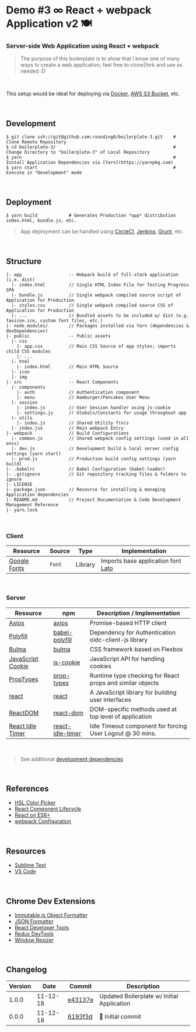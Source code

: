 
# Demo #3 ∞ React + webpack Application v2 🍽

### Server-side Web Application using React + webpack

> The purpose of this boilerplate is to show that I know one of many ways to create a web application; feel free to clone|fork and use as needed :D

<br>

This setup would be ideal for deploying via [Docker](https://www.docker.com), [AWS S3 Bucket](https://aws.amazon.com/s3), etc.

<br>

## Development

```
$ git clone ssh://git@github.com:rounding8/boilerplate-3.git    # Clone Remote Repository
$ cd boilerplate-3/                                             # Change Directory to "boilerplate-3" of Local Repository
$ yarn                                                          # Install Application Dependencies via [Yarn](https://yarnpkg.com)
$ yarn start                                                    # Execute in "Development" mode
```

<br>

## Deployment

```
$ yarn build            # Generates Production *app* distribution index.html, bundle.js, etc.
```

> App deployment can be handled using [CircleCI](https://circleci.com), [Jenkins](https://jenkins.io), [Grunt](https://gruntjs.com), etc.

<br>

## Structure

```
|- app                  -- Webpack build of full-stack application (i.e. dist)
  |- index.html         // Single HTML Index File for Testing Progress SPA
  |- bundle.js          // Single webpack compiled source script of Application for Production
  |- styles.css         // Single webpack compiled source CSS of Application for Production
  |- ...                // Bundled assets to be included w/ dist (e.g. favicon.ico, custom font files, etc.)
|- node_modules/        // Packages installed via Yarn (dependencies & devDependencies)
|- public               -- Public assets
  |- css
    |- app.css          // Main CSS Source of app styles; imports child CSS modules
    |- ...
  |- html
    |- index.html       // Main HTML Source
  |- icon
  |- img
|- src                  -- React Components
  |- components
    |- auth             // Authentication component
    |- menu             // Hamburger/Pancakes User Menu
  |- session
    |- index.js         // User Session handler using js-cookie
    |- settings.js      // Globals/Constants for usage throughout app
  |- utils
    |- index.js         // Shared Utility f(n)s
  |- index.jsx          // Main webpack Entry
|- webpack              // Build Configurations
  |- common.js          // Shared webpack config settings (used in all envs)
  |- dev.js             // Development build & local server config settings (yarn start)
  |- prod.js            // Production build config settings (yarn build)
|- .babelrc             // Babel Configuration (babel-loader)
|- .gitignore           // Git repository tracking files & folders to ignore
|- LICENSE
|- package.json         // Resource for installing & managing Application dependencies
|- README.md            // Project Documentation & Code Development Management Reference
|- yarn.lock
```

<br>

### Client

| Resource                                 | Source | Type    | Implementation                                                               |
|------------------------------------------|--------|---------|------------------------------------------------------------------------------|
| [Google Fonts](https://fonts.google.com) | `Font` | Library | Imports base application font [Lato](https://fonts.google.com/specimen/Lato) |

<br>

### Server

| Resource                                                                    | npm                                                                | Description / Implementation                              |
|-----------------------------------------------------------------------------|--------------------------------------------------------------------|-----------------------------------------------------------|
| [Axios](https://github.com/axios/axios)                                     | [axios](https://www.npmjs.com/package/axios)                       | Promise-based HTTP client                                 |
| [Polyfill](https://babeljs.io/docs/usage/polyfill)                          | [babel-polyfill](https://www.npmjs.com/package/babel-polyfill)     | Dependency for Authentication oidc-client-js library      |
| [Bulma](https://bulma.io)                                                   | [bulma](https://www.npmjs.com/package/bulma)                       | CSS framework based on Flexbox                            |
| [JavaScript Cookie](https://github.com/js-cookie/js-cookie)                 | [js-cookie](https://www.npmjs.com/package/js-cookie)               | JavaScript API for handling cookies                       |
| [PropTypes](https://reactjs.org/docs/typechecking-with-proptypes.html)      | [prop-types](https://www.npmjs.com/package/prop-types)             | Runtime type checking for React props and similar objects |
| [react](https://reactjs.org)                                                | [react](https://www.npmjs.com/package/react)                       | A JavaScript library for building user interfaces         |
| [ReactDOM](https://reactjs.org/docs/react-dom.html)                         | [react-dom](https://www.npmjs.com/package/react-dom)               | DOM-specific methods used at top level of application     |
| [React Idle Timer](https://github.com/supremetechnopriest/react-idle-timer) | [react-idle-timer](https://www.npmjs.com/package/react-idle-timer) | Idle Timeout component for forcing User Logout @ 30 mins. |

<br>

> See additional [development dependencies](https://github.com/rounding8/boilerplate-3/blob/master/package.json#L26-L42)

<br>

## References

* [HSL Color Picker](http://hslpicker.com)
* [React Component Lifecycle](https://reactjs.org/docs/react-component.html#the-component-lifecycle)
* [React on ES6+](https://babeljs.io/blog/2015/06/07/react-on-es6-plus)
* [webpack Configuration](https://webpack.js.org/configuration)

<br>

## Resources

* [Sublime Text](https://www.sublimetext.com)
* [VS Code](https://code.visualstudio.com/download)

<br>

## Chrome Dev Extensions

* [Immutable.js Object Formatter](https://chrome.google.com/webstore/detail/immutablejs-object-format/hgldghadipiblonfkkicmgcbbijnpeog)
* [JSON Formatter](https://chrome.google.com/webstore/detail/json-formatter/bcjindcccaagfpapjjmafapmmgkkhgoa)
* [React Developer Tools](https://chrome.google.com/webstore/detail/react-developer-tools/fmkadmapgofadopljbjfkapdkoienihi)
* [Redux DevTools](https://chrome.google.com/webstore/detail/redux-devtools/lmhkpmbekcpmknklioeibfkpmmfibljd)
* [Window Resizer](https://chrome.google.com/webstore/detail/window-resizer/kkelicaakdanhinjdeammmilcgefonfh)

<br>

## Changelog

| Version | Date     | Commit                                                                                                | Description |
|---------|----------|-------------------------------------------------------------------------------------------------------|-------------|
| 1.0.0   | 11-12-18 | [e43137e](https://github.com/rounding8/boilerplate-3/commit/e43137e16509f91bc8eec2278bdffbe792a59249) | Updated Boilerplate w/ Initial Application |
| 0.0.0   | 11-12-18 | [6193f3d](https://github.com/rounding8/boilerplate-3/commit/6193f3d5db1dd1af58de0a30b552366db91dc0cb) | 🎉  Initial commit |
